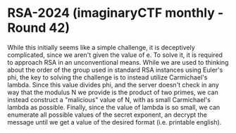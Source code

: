 # RSA-2024 (imaginaryCTF monthly - Round 42)
While this initially seems like a simple challenge, it is deceptively complicated, since we aren't given the value of e. To solve it, it is required to approach RSA in an unconventional means. While we are used to thinking about the order of the group used in standard RSA instances using Euler's phi, the key to solving the challenge is to instead utilize Carmichael's lambda. Since this value divides phi, and the server doesn't check in any way that the modulus N we provide is the product of two primes, we can instead construct a "malicious" value of N, with as small Carmichael's lambda as possible. Finally, since the value of lambda is so small, we can enumerate all possible values of the secret exponent, an decrypt the message until we get a value of the desired format (i.e. printable english).
